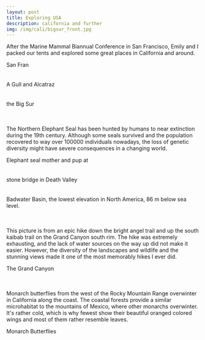 ```yaml
---
layout: post
title: Exploring USA
description: california and further
img: /img/cali/bigsur_front.jpg
---
```

    
After the Marine Mammal Biannual Conference in San Francisco, Emily and I packed our tents and explored some great places in California and around.

<div>
<img class="col three" src="{{ site.baseurl }}/img/cali/sanfran.jpg" alt="" title="sanfran">
</div>
<div class="col three caption">
	San Fran
</div>
<br/><br/>

<div>
<img class="col three" src="{{ site.baseurl }}/img/cali/alcatraz.jpg" alt="" title="alcatraz">
</div>
<div class="col three caption">
	A Gull and Alcatraz
</div>
<br/><br/>

<div>
<img class="col three" src="{{ site.baseurl }}/img/cali/bigsur.jpg" alt="" title="bigsur">
</div>
<div class="col three caption">
	the Big Sur
</div>
<br/><br/>


The Northern Elephant Seal has been hunted by humans to near extinction during the 19th century. Although some seals survived and the population recovered to way over 100000 individuals nowadays, the loss of genetic diversity might have severe consequences in a changing world. 
	
<div>
<img class="col three" src="{{ site.baseurl }}/img/cali/pup.jpg" alt="" title="pub">
</div>
<div class="col three caption">
 Elephant seal mother and pup at
</div>
<br/><br/>

<div>
<img class="col three" src="{{ site.baseurl }}/img/cali/bridge.jpg" alt="" title="bridge">
</div>
<div class="col three caption">
	stone bridge in Death Valley
</div>
<br/><br/>

<div>
<img class="col three" src="{{ site.baseurl }}/img/cali/badwater1.jpg" alt="" title="badwater1">
</div>
<div class="col three caption">
	Badwater Basin, the lowest elevation in North America, 86 m below sea level.
</div>
<br/><br/>

 This picture is from an epic hike down the bright angel trail and up the south kaibab trail on the Grand Canyon south rim. The hike was extremely exhausting, and the lack of water sources on the way up did not make it easier. However, the diversity of the landscapes and wildlife and the stunning views made it one of the most memorably hikes I ever did.
 
<div>
<img class="col three" src="{{ site.baseurl }}/img/cali/canyon.jpg" alt="" title="canyon">
</div>
<div class="col three caption">
 The Grand Canyon
</div>
<br/><br/>

Monarch butterflies from the west of the Rocky Mountain Range overwinter in California along the coast. The coastal forests provide a similar microhabitat to the mountains of Mexico, where other monarchs overwinter. It's rather cold, which is why fewest show their beautiful oranged colored wings and most of them rather resemble leaves.
<div>
<img class="col three" src="{{ site.baseurl }}/img/cali/butterfly.jpg" alt="" title="butterfly">
</div>
<div class="col three caption">
 Monarch Butterflies
</div>
<br/><br/>